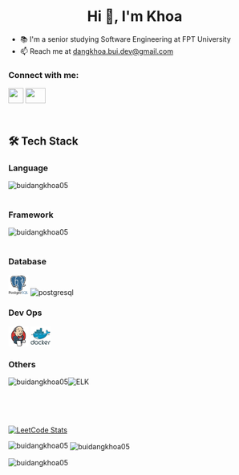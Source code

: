 <h1 align="center">Hi 👋, I'm Khoa</h1>

- 📚 I'm a senior studying Software Engineering at FPT University
- 📫 Reach me at dangkhoa.bui.dev@gmail.com


<h3 align="left">Connect with me:</h3>
<p align="left">
<a href="https://www.linkedin.com/in/khoabui05/" target="blank"><img align="center" src="https://cdn1.iconfinder.com/data/icons/logotypes/32/circle-linkedin-512.png" height="30" width="30" /></a>
<a href="https://fb.com/khoabui05/" target="blank"><img align="center" src="https://raw.githubusercontent.com/rahuldkjain/github-profile-readme-generator/master/src/images/icons/Social/facebook.svg" alt="" height="30" width="40" /></a>
</p>
<br/>
<h2 align="left">🛠️ Tech Stack</h2>

<h3> Language</h3>
<p align="left"> 
  <p><img align="left" src="https://skillicons.dev/icons?i=cs,go,ts,js,html,css&theme=dark" alt="buidangkhoa05" /></p>
</p>
<br/><br/>

<h3>Framework</h3>
<p align="left">
  <p><img align="left" src="https://skillicons.dev/icons?i=dotnet,bootstrap&theme=dark" alt="buidangkhoa05" /></p>
</p>
<br/><br/>

<h3>Database</h3>
<p align="left"> 
  <img src="https://raw.githubusercontent.com/devicons/devicon/master/icons/postgresql/postgresql-original-wordmark.svg" alt="postgresql" width="40" height="40"/>
  <img src="https://github.com/marwin1991/profile-technology-icons/assets/19180175/3b371807-db7c-45b4-8720-c0cfc901680a" alt="postgresql" width="40" height="40"/>
</p>

<h3>Dev Ops</h3>
<p align="left"> 
  <a> 
  <img src="https://raw.githubusercontent.com/devicons/devicon/master/icons/jenkins/jenkins-original.svg" alt="Jenkins" width="40" height="40" />
  </a>
  <a> 
  <img src="https://raw.githubusercontent.com/devicons/devicon/master/icons/docker/docker-original-wordmark.svg" alt="Docker" width="40" height="40" />
  </a>
</p>

<h3>Others</h3>
<p align="left"> 
  <p><img align="left" src="https://skillicons.dev/icons?i=git,redis,firebase,kafka&perline=5&theme=dark" alt="buidangkhoa05" /></p>
   <a> 
    <img src="https://www.vectorlogo.zone/logos/elastic/elastic-icon.svg" alt="ELK" width="40" height="40" />
  </a>
</p>
<br/><br/><br/>

[![LeetCode Stats](https://leetcard.jacoblin.cool/dangkhoabui05?theme=nord,unicorn&font=Montserrat&ext=heatmap)](https://leetcode.com/dangkhoabui05/) 

<p><img align="left" src="https://github-readme-stats.vercel.app/api/top-langs?username=buidangkhoa05&show_icons=true&theme=dracula&locale=en&layout=compact" alt="buidangkhoa05" /></p>

<p>&nbsp;<img align="center" src="https://github-readme-stats.vercel.app/api?username=buidangkhoa05&show_icons=true&theme=dracula&locale=en" alt="buidangkhoa05" /></p>

<p><img align="center" src="https://github-readme-streak-stats.herokuapp.com/?user=buidangkhoa05&theme=dark" alt="buidangkhoa05" /></p>

